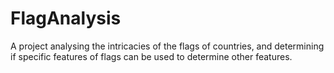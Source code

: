 # FlagAnalysis
A project analysing the intricacies of the flags of countries, and determining if specific features of flags can be used to determine other features.

